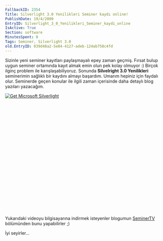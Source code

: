 ```yaml
---
FallbackID: 2354
Title: Silverlight 3.0 Yenilikleri Seminer kaydı online!
PublishDate: 19/4/2009
EntryID: Silverlight_3_0_Yenilikleri_Seminer_kaydi_online
IsActive: True
Section: software
MinutesSpent: 0
Tags: Seminer, Silverlight 3.0
old.EntryID: 039d48a2-5e84-4127-adeb-124ab758c4fd
---
```

Sizinle yeni seminer kayıtları paylaşmayalı epey zaman geçmiş. Fırsat
bulup uygun seminer ortamında kayıt almak emin olun pek kolay olmuyor :)
Birçok ilginç problem ile karışlaşabiliyoruz. Sonunda **Silvelright 3.0
Yenilikleri** seminerimin sağlıklı bir kaydını almayı başardım. Umarım
hepiniz için faydalı olur. Seminerde geçen konular ile ilgili zaman
içerisinde daha detaylı blog yazıları yazacağım.

<div style="width:512px;height:384px;">

[![Get Microsoft
Silverlight](http://go2.microsoft.com/fwlink/?LinkId=108181)](http://go2.microsoft.com/fwlink/?LinkID=124807)

</div>

Yukarıdaki videoyu bilgisayarına indirmek isteyenler blogumun
[SeminerTV](http://daron.yondem.com/tr/formatpage.aspx?path=seminertv.format.html)
bölümünden bunu yapabilirler ;)

İyi seyirler...


